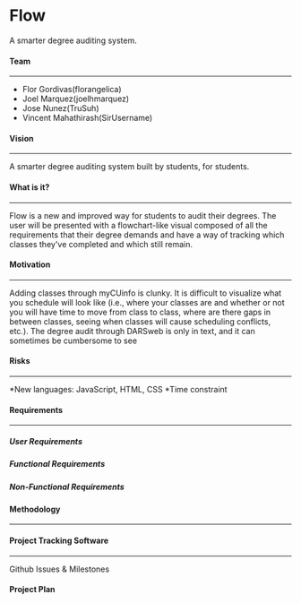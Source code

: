 Flow
======
A smarter degree auditing system.

#### Team
---
- Flor Gordivas(florangelica)
- Joel Marquez(joelhmarquez)
- Jose Nunez(TruSuh)
- Vincent Mahathirash(SirUsername)

#### Vision
---
A smarter degree auditing system built by students, for students.

#### What is it?
---
Flow is a new and improved way for students to audit their degrees. The user will be presented with a flowchart-like visual composed of all the requirements that their degree demands and have a way of tracking which classes they've completed and which still remain. 

#### Motivation
---
Adding classes through myCUinfo is clunky. It is difficult to visualize what you schedule will look like (i.e., where your classes are and whether or not you will have time to move from class to class, where are there gaps in between classes, seeing when classes will cause scheduling conflicts, etc.). The degree audit through DARSweb is only in text, and it can sometimes be cumbersome to see 

#### Risks
---
*New languages: JavaScript, HTML, CSS
*Time constraint

#### Requirements
---
##### User Requirements
##### Functional Requirements
##### Non-Functional Requirements

#### Methodology
---


#### Project Tracking Software
---
Github Issues & Milestones

#### Project Plan

